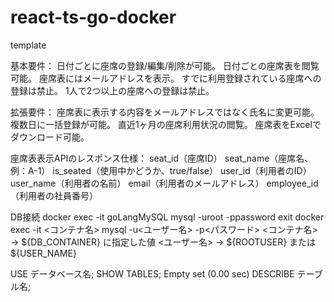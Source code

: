 # react-ts-go-docker
template

基本要件：
日付ごとに座席の登録/編集/削除が可能。
日付ごとの座席表を閲覧可能。
座席表にはメールアドレスを表示。
すでに利用登録されている座席への登録は禁止。
1人で2つ以上の座席への登録は禁止。

拡張要件：
座席表に表示する内容をメールアドレスではなく氏名に変更可能。
複数日に一括登録が可能。
直近1ヶ月の座席利用状況の閲覧。
座席表をExcelでダウンロード可能。

座席表表示APIのレスポンス仕様：
seat_id（座席ID）
seat_name（座席名、例：A-1）
is_seated（使用中かどうか、true/false）
user_id（利用者のID）
user_name（利用者の名前）
email（利用者のメールアドレス）
employee_id（利用者の社員番号）


DB接続
docker exec -it goLangMySQL mysql -uroot -ppassword
exit
docker exec -it <コンテナ名> mysql -u<ユーザー名> -p<パスワード>
<コンテナ名> → ${DB_CONTAINER} に指定した値
<ユーザー名> → ${ROOTUSER} または ${USER_NAME}

USE データベース名;
SHOW TABLES;
Empty set (0.00 sec)
DESCRIBE テーブル名;
